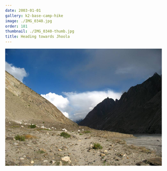 ```yaml
---
date: 2003-01-01
gallery: k2-base-camp-hike
image: ./IMG_0340.jpg
order: 181
thumbnail: ./IMG_0340-thumb.jpg
title: Heading towards Jhoola
---
```


![Heading towards Jhoola](./IMG_0340.jpg)